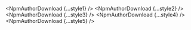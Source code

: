 <script>
  import { NpmAuthorDownload } from 'svelte-shields'
  import type { NpmAuthorDownloadPropsType } from 'svelte-shields';

  const style1: NpmAuthorDownloadPropsType = {
    author: 'shinichiokada'
    logo: '',
    style: 'flat',
  }
  const style2: NpmAuthorDownloadPropsType = {
    author: 'shinichiokada'
    logo: '',
    style: 'flat-square',
  }
  const style3: NpmAuthorDownloadPropsType = {
    author: 'shinichiokada'
    logo: '',
    style: 'for-the-badge',
  }
  const style4: NpmAuthorDownloadPropsType = {
    author: 'shinichiokada'
    logo: '',
    style: 'plastic',
  }
  const style5: NpmAuthorDownloadPropsType = {
    author: 'shinichiokada'
    logo: '',
    style: 'social',
  }
</script>

<NpmAuthorDownload {...style1} />
<NpmAuthorDownload {...style2} />
<NpmAuthorDownload {...style3} />
<NpmAuthorDownload {...style4} />
<NpmAuthorDownload {...style5} />